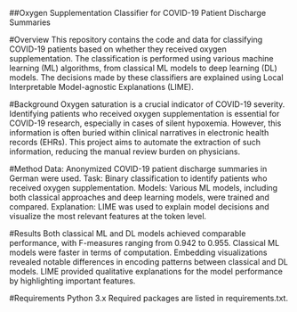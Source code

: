 ##Oxygen Supplementation Classifier for COVID-19 Patient Discharge Summaries

#Overview
This repository contains the code and data for classifying COVID-19 patients based on whether they received oxygen supplementation. The classification is performed using various machine learning (ML) algorithms, from classical ML models to deep learning (DL) models. The decisions made by these classifiers are explained using Local Interpretable Model-agnostic Explanations (LIME).

#Background
Oxygen saturation is a crucial indicator of COVID-19 severity. Identifying patients who received oxygen supplementation is essential for COVID-19 research, especially in cases of silent hypoxemia. However, this information is often buried within clinical narratives in electronic health records (EHRs). This project aims to automate the extraction of such information, reducing the manual review burden on physicians.

#Method
Data: Anonymized COVID-19 patient discharge summaries in German were used.
Task: Binary classification to identify patients who received oxygen supplementation.
Models: Various ML models, including both classical approaches and deep learning models, were trained and compared.
Explanation: LIME was used to explain model decisions and visualize the most relevant features at the token level.

#Results
Both classical ML and DL models achieved comparable performance, with F-measures ranging from 0.942 to 0.955.
Classical ML models were faster in terms of computation.
Embedding visualizations revealed notable differences in encoding patterns between classical and DL models.
LIME provided qualitative explanations for the model performance by highlighting important features.


#Requirements
Python 3.x
Required packages are listed in requirements.txt.
